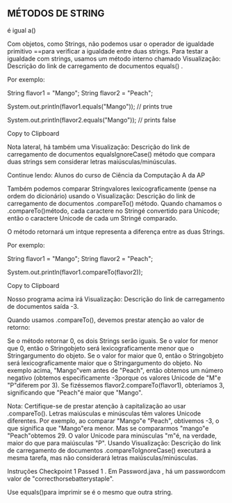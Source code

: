 ## MÉTODOS DE STRING

é igual a()

Com objetos, como Strings, não podemos usar o operador de igualdade primitivo ==para verificar a igualdade entre duas strings. Para testar a igualdade com strings, usamos um método interno chamado
Visualização: Descrição do link de carregamento de documentos
equals()
.

Por exemplo:

String flavor1 = "Mango";
String flavor2 = "Peach";

System.out.println(flavor1.equals("Mango"));
// prints true

System.out.println(flavor2.equals("Mango"));
// prints false

Copy to Clipboard

Nota lateral, há também uma
Visualização: Descrição do link de carregamento de documentos
equalsIgnoreCase()
método que compara duas strings sem considerar letras maiúsculas/minúsculas.

Continue lendo: Alunos do curso de Ciência da Computação A da AP

Também podemos comparar Stringvalores lexicograficamente (pense na ordem do dicionário) usando o
Visualização: Descrição do link de carregamento de documentos
.compareTo()
método. Quando chamamos o .compareTo()método, cada caractere no Stringé convertido para Unicode; então o caractere Unicode de cada um Stringé comparado.

O método retornará um intque representa a diferença entre as duas Strings.

Por exemplo:

String flavor1 = "Mango";
String flavor2 = "Peach";

System.out.println(flavor1.compareTo(flavor2)); 

Copy to Clipboard

Nosso programa acima irá
Visualização: Descrição do link de carregamento de documentos
saída
 -3.

Quando usamos .compareTo(), devemos prestar atenção ao valor de retorno:

Se o método retornar 0, os dois Strings serão iguais.
Se o valor for menor que 0, então o Stringobjeto será lexicograficamente menor que o Stringargumento do objeto.
Se o valor for maior que 0, então o Stringobjeto será lexicograficamente maior que o Stringargumento do objeto.
No exemplo acima, "Mango"vem antes de "Peach", então obtemos um número negativo (obtemos especificamente -3porque os valores Unicode de "M"e "P"diferem por 3). Se fizéssemos flavor2.compareTo(flavor1), obteríamos 3, significando que "Peach"é maior que "Mango".

Nota: Certifique-se de prestar atenção à capitalização ao usar .compareTo(). Letras maiúsculas e minúsculas têm valores Unicode diferentes. Por exemplo, ao comparar "Mango"e "Peach", obtivemos -3, o que significa que "Mango"era menor. Mas se compararmos "mango"e "Peach"obtemos 29. O valor Unicode para minúsculas "m"é, na verdade, maior do que para maiúsculas "P". Usando
Visualização: Descrição do link de carregamento de documentos
.compareToIgnoreCase()
executará a mesma tarefa, mas não considerará letras maiúsculas/minúsculas.

Instruções
Checkpoint 1 Passed
1 .
Em Password.java , há um passwordcom valor de "correcthorsebatterystaple".

Use equals()para imprimir se é o mesmo que outra string.
